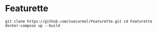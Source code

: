 # Featurette

`
git clone https://github.com/suecarmol/Featurette.git
cd Featurette
docker-compose up --build
`
